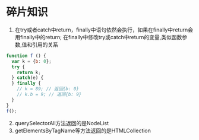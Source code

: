 # 碎片知识

1. 在try或者catch中return，finally中语句依然会执行，如果在finally中return会用finally中的return;
在finally中修改try或catch中return的变量,类似函数参数,值和引用的关系
```javascript
function f () {
  var k = {b: 0};
  try {
    return k;
  } catch(e) {
  } finally {
    // k = 89; // 返回{b: 0}  
    // k.b = 9; // 返回{b: 9}
  }
}
f();
```

2. querySelectorAll方法返回的是NodeList
3. getElementsByTagName等方法返回的是HTMLCollection
